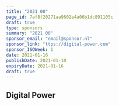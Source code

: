 ```yaml
---
title: "2021 00"
page_id: 7af8f20271aa9602e4a06b1dc891105c
draft: true
type: sponsors
summary: "2021 00"
sponsor_email: "email@sponsor.nl"
sponsor_link: "ttps://digital-power.com"
sponsor_ISOWeek: 1
date: 2021-01-16
publishDate: 2021-01-10
expiryDate: 2021-01-16
draft: true
---
```


## Digital Power